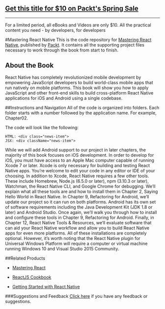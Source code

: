 ## [Get this title for $10 on Packt's Spring Sale](https://www.packt.com/B05313?utm_source=github&utm_medium=packt-github-repo&utm_campaign=spring_10_dollar_2022)
-----
For a limited period, all eBooks and Videos are only $10. All the practical content you need \- by developers, for developers

#Mastering React Native
This is the code repository for [Mastering React Native](https://www.packtpub.com/web-development/mastering-react-native?utm_source=github&utm_medium=repository&utm_campaign=9781785885785), published by [Packt](https://www.packtpub.com/?utm_source=github). It contains all the supporting project files necessary to work through the book from start to finish.
## About the Book
React Native has completely revolutionized mobile development by empowering JavaScript developers to build world-class mobile apps that run natively on mobile platforms. This book will show you how to apply JavaScript and other front-end skills to build cross-platform React Native applications for iOS and Android using a single codebase.


##Instructions and Navigation
All of the code is organized into folders. Each folder starts with a number followed by the application name. For example, Chapter02.



The code will look like the following:
```
HTML: <div class="news-item">
JSX: <div className="news-item">
```

While we will add Android support to our project in later chapters, the majority of this
book focuses on iOS development. In order to develop for iOS, you must have access to an
Apple Mac computer capable of running Xcode 7 or later. Xcode is only necessary for
building and testing React Native apps. You’re welcome to edit your code in any editor or
IDE of your choosing.
In addition to Xcode, React Native requires a few other tools. These include Homebrew,
Node.js (6.5.0 or later), npm (3.10.3 or later), Watchman, the React Native CLI, and Google
Chrome for debugging. We’ll explain what all these tools are and how to install them in
Chapter 2, Saying Hello World in React Native.
In Chapter 9, Refactoring for Android, we’ll update our project so it can run on both
platforms. Android has its own set of software requirements including the Java
Development Kit (JDK 1.8 or later) and Android Studio. Once again, we’ll walk you
through how to install and configure these tools in Chapter 9, Refactoring for Android.
Finally, in Chapter 12, React Native Tools & Resources, we’ll evaluate software that can aid
your React Native workflow and allow you to build React Native apps for even more
platforms. All of these installations are completely optional. However, it’s worth noting that
the React Native plugin for Universal Windows Platform will require a computer or virtual
machine running Windows 10 and Visual Studio 2015 Community.

##Related Products
* [Mastering React](https://www.packtpub.com/web-development/mastering-react?utm_source=github&utm_medium=repository&utm_campaign=9781783558568)

* [ReactJS Cookbook](https://www.packtpub.com/web-development/reactjs-cookbook?utm_source=github&utm_medium=repository&utm_campaign=9781783980727)

* [Getting Started with React Native](https://www.packtpub.com/application-development/getting-started-react-native?utm_source=github&utm_medium=repository&utm_campaign=9781785885181)

###Suggestions and Feedback
[Click here](https://docs.google.com/forms/d/e/1FAIpQLSe5qwunkGf6PUvzPirPDtuy1Du5Rlzew23UBp2S-P3wB-GcwQ/viewform) if you have any feedback or suggestions.
